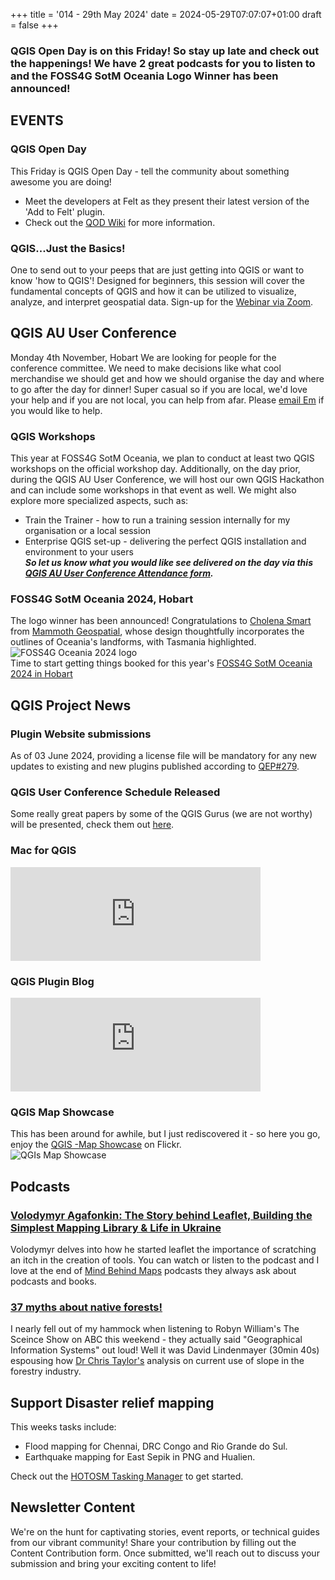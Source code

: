 +++
title = '014 - 29th May 2024'
date = 2024-05-29T07:07:07+01:00
draft = false
+++

### QGIS Open Day is on this Friday! So stay up late and check out the happenings! We have 2 great podcasts for you to listen to and the FOSS4G SotM Oceania Logo Winner has been announced!

## EVENTS
### QGIS Open Day
This Friday is QGIS Open Day - tell the community about something awesome you are doing! 
- Meet the developers at Felt as they present their latest version of the 'Add to Felt' plugin.  
- Check out the [QOD Wiki](https://github.com/qgis/QGIS/wiki/QOD-May-2024) for more information. 

### QGIS...Just the Basics!
One to send out to your peeps that are just getting into QGIS or want to know 'how to QGIS'! Designed for beginners, this session will cover the fundamental concepts of QGIS and how it can be utilized to visualize, analyze, and interpret geospatial data. Sign-up for the [Webinar via Zoom](https://us06web.zoom.us/webinar/register/WN_Kw9DT8wlSd6yHHvMRxB3cA#/registration).

## QGIS AU User Conference
Monday 4th November, Hobart
We are looking for people for the conference committee. We need to make decisions like what cool merchandise we should get and how we should organise the day and where to go after the day for dinner! Super casual so if you are local, we'd love your help and if you are not local, you can help from afar. Please [email Em](emma@north-road.com) if you would like to help. 

### QGIS Workshops
This year at FOSS4G SotM Oceania, we plan to conduct at least two QGIS workshops on the official workshop day. Additionally, on the day prior, during the QGIS AU User Conference, we will host our own QGIS Hackathon and can include some workshops in that event as well. We might also explore more specialized aspects, such as:  
- Train the Trainer - how to run a training session internally for my organisation or a local session  
- Enterprise QGIS set-up - delivering the perfect QGIS installation and environment to your users  
***So let us know what you would like see delivered on the day via this [QGIS AU User Conference Attendance form](https://forms.gle/s4HRcpN3vTkzRsdHA).***
  
### FOSS4G SotM Oceania 2024, Hobart
The logo winner has been announced! Congratulations to [Cholena Smart](https://www.linkedin.com/in/cholena-smart/) from [Mammoth Geospatial](https://mammothgeospatial.com/), whose design thoughtfully incorporates the outlines of Oceania's landforms, with Tasmania highlighted.  
![FOSS4G Oceania 2024 logo](/images/f4g2024.png?500)  
Time to start getting things booked for this year's [FOSS4G SotM Oceania 2024 in Hobart](https://2024.foss4g-oceania.org/)

## QGIS Project News
### Plugin Website submissions
 As of 03 June 2024, providing a license file will be mandatory for any new updates to existing and new plugins published according to [QEP#279](https://github.com/qgis/QGIS-Enhancement-Proposals/issues/279).  
 
### QGIS User Conference Schedule Released
Some really great papers by some of the QGIS Gurus (we are not worthy) will be presented, check them out [here](https://uc2024.qgis.sk/schedule/).

### Mac for QGIS
<iframe src="https://norden.social/@jef/112491300220760094/embed" class="mastodon-embed" style="max-width: 100%; border: 0" width="400" allowfullscreen="allowfullscreen"></iframe><script src="https://norden.social/embed.js" async="async"></script>

### QGIS Plugin Blog
<iframe src="https://fosstodon.org/@underdarkGIS/112501576475449459/embed" class="mastodon-embed" style="max-width: 100%; border: 0" width="400" allowfullscreen="allowfullscreen"></iframe><script src="https://fosstodon.org/embed.js" async="async"></script> 

### QGIS Map Showcase
This has been around for awhile, but I just rediscovered it - so here you go, enjoy the [QGIS -Map Showcase](https://www.flickr.com/groups/2244553@N22/pool/with/53734594240/) on Flickr.  
![QGIs Map Showcase](/images/map-showcase.png?500)

## Podcasts
### [Volodymyr Agafonkin: The Story behind Leaflet, Building the Simplest Mapping Library & Life in Ukraine](https://www.mindsbehindmaps.com/episode/volodymyr-agafonkin-the-story-of-leaflet-building-the-simplest-mapping-library-amp-life-in-ukraine)
Volodymyr delves into how he started leaflet the importance of scratching an itch in the creation of tools. You can watch or listen to the podcast and I love at the end of [Mind Behind Maps](https://www.mindsbehindmaps.com/about) podcasts they always ask about podcasts and books. 

### [37 myths about native forests!](https://www.abc.net.au/listen/programs/scienceshow/37-myths-about-native-forests-/103889928)  
I nearly fell out of my hammock when listening to Robyn William's The Sceince Show on ABC this weekend - they actually said "Geographical Information Systems" out loud! Well it was David Lindenmayer (30min 40s) espousing how [Dr Chris Taylor's](https://www.linkedin.com/in/chris-taylor-6721a28b/) analysis on current use of slope in the forestry industry. 

## Support Disaster relief mapping
This weeks tasks include:
- Flood mapping for Chennai, DRC Congo and Rio Grande do Sul.
- Earthquake mapping for  East Sepik in PNG and Hualien.
  
Check out the [HOTOSM Tasking Manager](https://tasks.hotosm.org/explore) to get started. 

## Newsletter Content
We're on the hunt for captivating stories, event reports, or technical guides from our vibrant community! Share your contribution by filling out the Content Contribution form. Once submitted, we'll reach out to discuss your submission and bring your exciting content to life!
